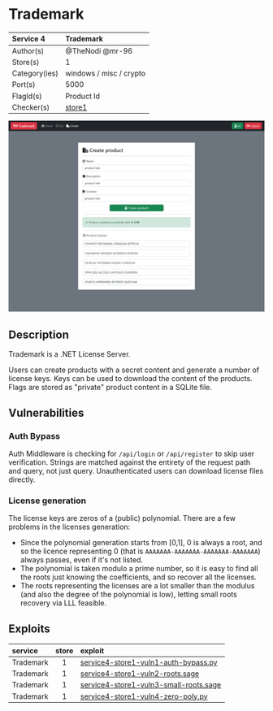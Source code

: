 # Trademark

| Service 4     | Trademark                        |
| :------------ | :------------------------------- |
| Author(s)     | @TheNodi @mr-96                  |
| Store(s)      | 1                                |
| Category(ies) | windows / misc / crypto          |
| Port(s)       | 5000                             |
| FlagId(s)     | Product Id                       |
| Checker(s)    | [store1](/checkers/7/checker.py) |

![](../../img/trademark.png)

## Description

Trademark is a .NET License Server.

Users can create products with a secret content and generate a number of license keys.
Keys can be used to download the content of the products.
Flags are stored as "private" product content in a SQLite file.

## Vulnerabilities

### Auth Bypass

Auth Middleware is checking for `/api/login` or `/api/register` to skip user verification.
Strings are matched against the entirety of the request path and query, not just query.
Unauthenticated users can download license files directly.

### License generation

The license keys are zeros of a (public) polynomial. There are a few problems in the licenses generation:
- Since the polynomial generation starts from [0,1], 0 is always a root, and so the licence representing 0 (that is `AAAAAAA-AAAAAAA-AAAAAAA-AAAAAAA`) always passes, even if it's not listed.
- The polynomial is taken modulo a prime number, so it is easy to find all the roots just knowing the coefficients, and so recover all the licenses.
- The roots representing the licenses are a lot smaller than the modulus (and also the degree of the polynomial is low), letting small roots recovery via LLL feasible.

## Exploits

| service   | store | exploit                                                                                    |
| :-------- | :---: | :----------------------------------------------------------------------------------------- |
| Trademark |   1   | [service4-store1-vuln1-auth-bypass.py](/exploits/service4-store1-vuln1-auth-bypass.py)     |
| Trademark |   1   | [service4-store1-vuln2-roots.sage](/exploits/service4-store1-vuln2-roots.sage)             |
| Trademark |   1   | [service4-store1-vuln3-small-roots.sage](/exploits/service4-store1-vuln3-small-roots.sage) |
| Trademark |   1   | [service4-store1-vuln4-zero-poly.py](/exploits/service4-store1-vuln4-zero-poly.py)         |
